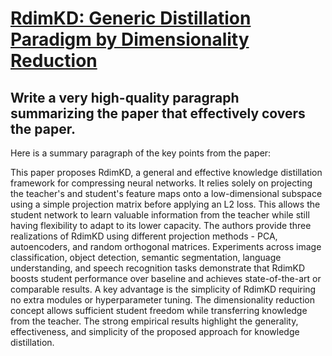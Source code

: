 # [RdimKD: Generic Distillation Paradigm by Dimensionality Reduction](https://arxiv.org/abs/2312.08700)

## Write a very high-quality paragraph summarizing the paper that effectively covers the paper.

 Here is a summary paragraph of the key points from the paper:

This paper proposes RdimKD, a general and effective knowledge distillation framework for compressing neural networks. It relies solely on projecting the teacher's and student's feature maps onto a low-dimensional subspace using a simple projection matrix before applying an L2 loss. This allows the student network to learn valuable information from the teacher while still having flexibility to adapt to its lower capacity. The authors provide three realizations of RdimKD using different projection methods - PCA, autoencoders, and random orthogonal matrices. Experiments across image classification, object detection, semantic segmentation, language understanding, and speech recognition tasks demonstrate that RdimKD boosts student performance over baseline and achieves state-of-the-art or comparable results. A key advantage is the simplicity of RdimKD requiring no extra modules or hyperparameter tuning. The dimensionality reduction concept allows sufficient student freedom while transferring knowledge from the teacher. The strong empirical results highlight the generality, effectiveness, and simplicity of the proposed approach for knowledge distillation.

